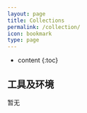 ```yaml
---
layout: page
title: Collections
permalink: /collection/
icon: bookmark
type: page
---
```


* content
{:toc}

## 工具及环境

暂无